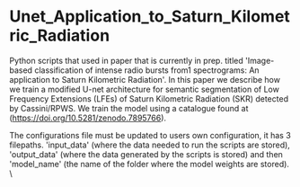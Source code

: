 # Unet_Application_to_Saturn_Kilometric_Radiation

Python scripts that used in paper that is currently in prep. titled 'Image-based classification of intense radio bursts from1 spectrograms: An application to Saturn Kilometric Radiation'. In this paper we describe how we train a modified U-net architecture for semantic segmentation of Low Frequency Extensions (LFEs) of Saturn Kilometric Radiation (SKR) detected by Cassini/RPWS. We train the model using a catalogue found at (https://doi.org/10.5281/zenodo.7895766).

The configurations file must be updated to users own configuration, it has 3 filepaths. 'input_data' (where the data needed to run the scripts are stored), 'output_data' (where the data generated by the scripts is stored) and then 'model_name' (the name of the folder where the model weights are stored). \\
